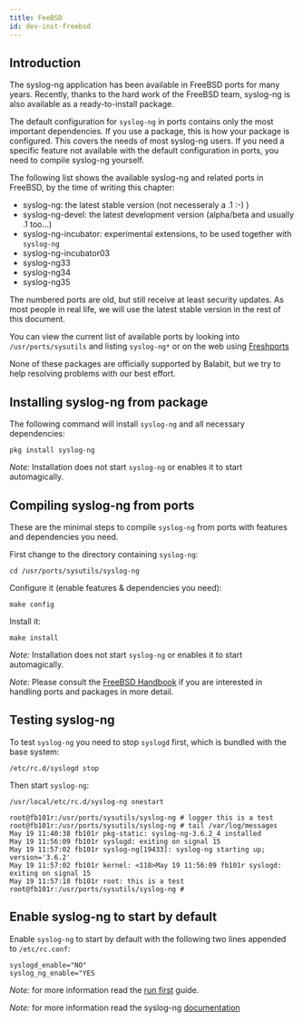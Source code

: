 ```yaml
---
title: FeeBSD
id: dev-inst-freebsd
---
```


## Introduction

The syslog-ng application has been available in FreeBSD ports for many years. Recently, thanks to the hard work of the FreeBSD team, syslog-ng is also available as a ready-to-install package.

The default configuration for `syslog-ng` in ports contains only the most important dependencies. If you use a package, this is how your package is configured. This covers the needs of most syslog-ng users. If you need a specific feature not available with the default configuration in ports, you need to compile syslog-ng yourself.

The following list shows the available syslog-ng and related ports in FreeBSD, by the time of writing this chapter:

* syslog-ng: the latest stable version (not necesseraly a .1 :-) )
* syslog-ng-devel: the latest development version (alpha/beta and usually .1 too...)
* syslog-ng-incubator: experimental extensions, to be used together with `syslog-ng`
* syslog-ng-incubator03
* syslog-ng33
* syslog-ng34
* syslog-ng35

The numbered ports are old, but still receive at least security updates. As most people in real life, we will use the latest stable version in the rest of this document.

You can view the current list of available ports by looking into `/usr/ports/sysutils` and listing `syslog-ng*` or on the web using [Freshports](http://www.freshports.org/search.php?query=syslog-ng\&search=go\&num=10\&stype=name\&method=match\&deleted=excludedeleted\&start=1\&casesensitivity=caseinsensitive)

None of these packages are officially supported by Balabit, but we try to help resolving problems with our best effort.

## Installing syslog-ng from package

The following command will install `syslog-ng` and all necessary dependencies:

```shell
pkg install syslog-ng
```

_Note:_ Installation does not start `syslog-ng` or enables it to start automagically.

## Compiling syslog-ng from ports

These are the minimal steps to compile `syslog-ng` from ports with features and dependencies you need.

First change to the directory containing `syslog-ng`:

```shell
cd /usr/ports/sysutils/syslog-ng
```

Configure it (enable features & dependencies you need):

```shell
make config
```

Install it:

```shell
make install
```

_Note:_ Installation does not start `syslog-ng` or enables it to start automagically.

_Note:_ Please consult the [FreeBSD Handbook](https://www.freebsd.org/doc/handbook/) if you are interested in handling ports and packages in more detail.

## Testing syslog-ng

To test `syslog-ng` you need to stop `syslogd` first, which is bundled with the base system:

```shell
/etc/rc.d/syslogd stop
```

Then start `syslog-ng`:

```shell
/usr/local/etc/rc.d/syslog-ng onestart
```

```shell
root@fb101r:/usr/ports/sysutils/syslog-ng # logger this is a test
root@fb101r:/usr/ports/sysutils/syslog-ng # tail /var/log/messages
May 19 11:40:38 fb101r pkg-static: syslog-ng-3.6.2_4 installed
May 19 11:56:09 fb101r syslogd: exiting on signal 15
May 19 11:57:02 fb101r syslog-ng[19433]: syslog-ng starting up; version='3.6.2'
May 19 11:57:02 fb101r kernel: <118>May 19 11:56:09 fb101r syslogd: exiting on signal 15
May 19 11:57:18 fb101r root: this is a test
root@fb101r:/usr/ports/sysutils/syslog-ng #
```

## Enable syslog-ng to start by default

Enable `syslog-ng` to start by default with the following two lines appended to `/etc/rc.conf`:

```shell
syslogd_enable="NO"
syslog_ng_enable="YES
```

_Note:_ for more information read the [run first](https://github.com/syslog-ng/doc/blob/develop/pages/dev-guide/chapter_\_0/chapters/chapter\_2/README.md) guide.

_Note:_ for more information read the syslog-ng [documentation](http://www.balabit.com/sites/default/files/documents/syslog-ng-ose-latest-guides/en/syslog-ng-ose-guide-admin/html-single/index.html)
